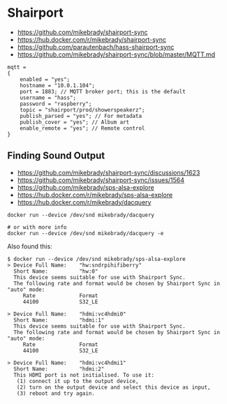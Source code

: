 # Shairport

* https://github.com/mikebrady/shairport-sync
* https://hub.docker.com/r/mikebrady/shairport-sync
* https://github.com/parautenbach/hass-shairport-sync
* https://github.com/mikebrady/shairport-sync/blob/master/MQTT.md

```
mqtt =
{
    enabled = "yes";
    hostname = "10.0.1.104";
    port = 1883; // MQTT broker port; this is the default
    username = "hass";
    password = "raspberry";
    topic = "shairport/prod/showerspeakerz";
    publish_parsed = "yes"; // For metadata
    publish_cover = "yes"; // Album art
    enable_remote = "yes"; // Remote control
}
```

## Finding Sound Output

* https://github.com/mikebrady/shairport-sync/discussions/1623
* https://github.com/mikebrady/shairport-sync/issues/1564
* https://github.com/mikebrady/sps-alsa-explore
* https://hub.docker.com/r/mikebrady/sps-alsa-explore
* https://hub.docker.com/r/mikebrady/dacquery


```
docker run --device /dev/snd mikebrady/dacquery
```

```
# or with more info
docker run --device /dev/snd mikebrady/dacquery -e
```

Also found this:

```
$ docker run --device /dev/snd mikebrady/sps-alsa-explore
> Device Full Name:    "hw:sndrpihifiberry"
  Short Name:          "hw:0"
  This device seems suitable for use with Shairport Sync.
  The following rate and format would be chosen by Shairport Sync in "auto" mode:
     Rate              Format
     44100             S32_LE

> Device Full Name:    "hdmi:vc4hdmi0"
  Short Name:          "hdmi:1"
  This device seems suitable for use with Shairport Sync.
  The following rate and format would be chosen by Shairport Sync in "auto" mode:
     Rate              Format
     44100             S32_LE

> Device Full Name:    "hdmi:vc4hdmi1"
  Short Name:          "hdmi:2"
  This HDMI port is not initialised. To use it:
   (1) connect it up to the output device,
   (2) turn on the output device and select this device as input,
   (3) reboot and try again.

```
